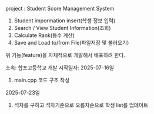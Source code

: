 project : Student Score Management System
1. Student impormation insert(학생 정보 입력)
2. Search / View Student Information(조회)
3. Calculate Rank(등수 계산)
4. Save and Load to/from File(파일저장 및 불러오기)

위 기능(feature)을 자체적으로 개발해서 배포하려 한다.

소속: 합포고등학교
개발 시작일자: 2025-07-16일


1. main.cpp 코드 구조 작성

2025-07-23일
1. 석차를 구하고 석차기준으로 오름차순으로 학생 list를 업데이트
